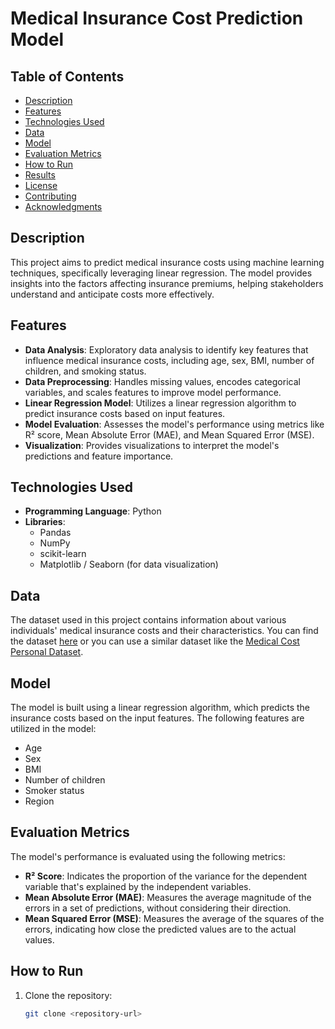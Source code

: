 # Medical Insurance Cost Prediction Model

## Table of Contents
- [Description](#description)
- [Features](#features)
- [Technologies Used](#technologies-used)
- [Data](#data)
- [Model](#model)
- [Evaluation Metrics](#evaluation-metrics)
- [How to Run](#how-to-run)
- [Results](#results)
- [License](#license)
- [Contributing](#contributing)
- [Acknowledgments](#acknowledgments)

## Description
This project aims to predict medical insurance costs using machine learning techniques, specifically leveraging linear regression. The model provides insights into the factors affecting insurance premiums, helping stakeholders understand and anticipate costs more effectively.

## Features
- **Data Analysis**: Exploratory data analysis to identify key features that influence medical insurance costs, including age, sex, BMI, number of children, and smoking status.
- **Data Preprocessing**: Handles missing values, encodes categorical variables, and scales features to improve model performance.
- **Linear Regression Model**: Utilizes a linear regression algorithm to predict insurance costs based on input features.
- **Model Evaluation**: Assesses the model's performance using metrics like R² score, Mean Absolute Error (MAE), and Mean Squared Error (MSE).
- **Visualization**: Provides visualizations to interpret the model's predictions and feature importance.

## Technologies Used
- **Programming Language**: Python
- **Libraries**:
  - Pandas
  - NumPy
  - scikit-learn
  - Matplotlib / Seaborn (for data visualization)

## Data
The dataset used in this project contains information about various individuals' medical insurance costs and their characteristics. You can find the dataset [here](link-to-your-dataset-if-available) or you can use a similar dataset like the [Medical Cost Personal Dataset](https://www.kaggle.com/mirichoi0218/insurance).

## Model
The model is built using a linear regression algorithm, which predicts the insurance costs based on the input features. The following features are utilized in the model:
- Age
- Sex
- BMI
- Number of children
- Smoker status
- Region

## Evaluation Metrics
The model's performance is evaluated using the following metrics:
- **R² Score**: Indicates the proportion of the variance for the dependent variable that's explained by the independent variables.
- **Mean Absolute Error (MAE)**: Measures the average magnitude of the errors in a set of predictions, without considering their direction.
- **Mean Squared Error (MSE)**: Measures the average of the squares of the errors, indicating how close the predicted values are to the actual values.

## How to Run
1. Clone the repository:
   ```bash
   git clone <repository-url>
